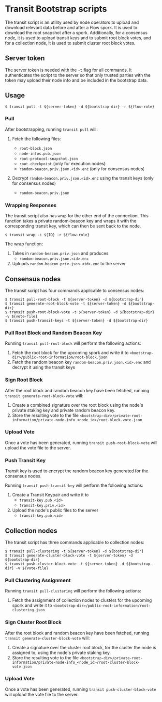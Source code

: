 # Transit Bootstrap scripts

The transit script is an utility used by node operators to upload and download relevant data before and after a Flow spork.
It is used to download the root snapshot after a spork.
Additionally, for a consensus node, it is used to upload transit keys and to submit root block votes,
and for a collection node, it is used to submit cluster root block votes.

## Server token

The server token is needed with the `-t` flag for all commands. It authenticates the script to the server so that only trusted parties with the token may upload their node info and be included in the bootstrap data.

## Usage

```shell
$ transit pull -t ${server-token} -d ${bootstrap-dir} -r ${flow-role}
```

### Pull

After bootstrapping, running `transit pull` will:

1. Fetch the following files:

   - `root-block.json` 
   - `node-infos.pub.json`
   - `root-protocol-snapshot.json`
   - `root-checkpoint` (only for execution nodes)
   - `random-beacon.priv.json.<id>.enc` (only for consensus nodes)

1. Decrypt `random-beacon.priv.json.<id>.enc` using the transit keys (only for consensus nodes)
   - `random-beacon.priv.json`

### Wrapping Responses

The transit script also has `wrap` for the other end of the connection. This function takes a private random-beacon key and wraps it with the corresponding transit key, which can then be sent back to the node.

```shell
$ transit wrap -i ${ID} -r ${flow-role}
```

The wrap function:

1. Takes in `random-beacon.priv.json` and produces
   - `random-beacon.priv.json.<id>.enc`
1. Uploads `random-beacon.priv.json.<id>.enc` to the server

## Consensus nodes

The transit script has four commands applicable to consensus nodes:

```shell
$ transit pull-root-block -t ${server-token} -d ${bootstrap-dir}
$ transit generate-root-block-vote -t ${server-token} -d ${bootstrap-dir}
$ transit push-root-block-vote -t ${server-token} -d ${bootstrap-dir} -v ${vote-file}
$ transit push-transit-keys -t ${server-token} -d ${bootstrap-dir}
```

### Pull Root Block and Random Beacon Key

Running `transit pull-root-block` will perform the following actions:

1. Fetch the root block for the upcoming spork and write it to `<bootstrap-dir>/public-root-information/root-block.json`
2. Fetch the random beacon key `random-beacon.priv.json.<id>.enc` and decrypt it using the transit keys

### Sign Root Block

After the root block and random beacon key have been fetched, running `transit generate-root-block-vote` will:

1. Create a combined signature over the root block using the node's private staking key and private random beacon key.
2. Store the resulting vote to the file `<bootstrap-dir>/private-root-information/private-node-info_<node_id>/root-block-vote.json`

### Upload Vote

Once a vote has been generated, running `transit push-root-block-vote` will upload the vote file to the server.

### Push Transit Key

Transit key is used to encrypt the random beacon key generated for the consensus nodes.

Running `transit push-transit-key` will perform the following actions:

1. Create a Transit Keypair and write it to
   - `transit-key.pub.<id>`
   - `transit-key.priv.<id>`
1. Upload the node's public files to the server
   - `transit-key.pub.<id>`

## Collection nodes

The transit script has three commands applicable to collection nodes:

```shell
$ transit pull-clustering -t ${server-token} -d ${bootstrap-dir}
$ transit generate-cluster-block-vote -t ${server-token} -d ${bootstrap-dir}
$ transit push-cluster-block-vote -t ${server-token} -d ${bootstrap-dir} -v ${vote-file}
```

### Pull Clustering Assignment

Running `transit pull-clustering` will perform the following actions:

1. Fetch the assignment of collection nodes to clusters for the upcoming spork and write it to `<bootstrap-dir>/public-root-information/root-clustering.json`

### Sign Cluster Root Block

After the root block and random beacon key have been fetched, running `transit generate-cluster-block-vote` will:

1. Create a signature over the cluster root block, for the cluster the node is assigned to, using the node's private staking key.
2. Store the resulting vote to the file `<bootstrap-dir>/private-root-information/private-node-info_<node_id>/root-cluster-block-vote.json`

### Upload Vote

Once a vote has been generated, running `transit push-cluster-block-vote` will upload the vote file to the server.
